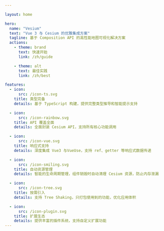 ```yaml
---

layout: home

hero:
  name: "Vesium"
  text: "Vue 3 与 Cesium 的优雅集成方案"
  tagline: 基于 Composition API 的高性能地图可视化解决方案
  actions:
    - theme: brand
      text: 快速开始
      link: /zh/guide

    - theme: alt
      text: 最佳实践
      link: /zh/best

features:
  - icon:
      src: /icon-ts.svg
    title: 类型完备
    details: 基于 TypeScript 构建，提供完整类型推导和智能提示支持

  - icon:
      src: /icon-rainbow.svg
    title: API 覆盖全面
    details: 全面封装 Cesium API，支持所有核心功能调用

  - icon:
      src: /icon-vue.svg
    title: 响应式支持
    details: 深度集成 Vue3 与VueUse，支持 ref、getter 等响应式数据传递

  - icon:
      src: /icon-smiling.svg
    title: 自动资源管理
    details: 智能的生命周期管理，组件销毁时自动清理 Cesium 资源，防止内存泄漏

  - icon:
      src: /icon-tree.svg
    title: 按需引入
    details: 支持 Tree Shaking，只打包使用到的功能，优化应用体积

  - icon:
      src: /icon-plugin.svg
    title: 扩展生态
    details: 提供丰富的插件系统，支持自定义扩展功能
---
```


